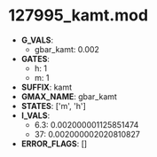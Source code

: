 # 127995_kamt.mod

- **G_VALS**:
  - gbar_kamt: 0.002
- **GATES**:
  - h: 1
  - m: 1
- **SUFFIX**: kamt
- **GMAX_NAME**: gbar_kamt
- **STATES**: ['m', 'h']
- **I_VALS**:
  - 6.3: 0.002000001125851474
  - 37: 0.002000002020810827
- **ERROR_FLAGS**: []
